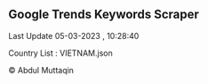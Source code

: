

## Google Trends Keywords Scraper 
 
Last Update 05-03-2023 , 10:28:40

Country List :
VIETNAM.json



© Abdul Muttaqin 
